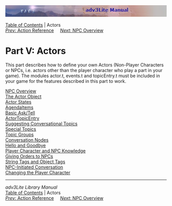 ---
---
<div class="topbar">

<img src="topbar.jpg" data-border="0" />

</div>

<div class="nav">

<a href="toc.html" class="nav">Table of Contents</a> \| Actors  
<span class="navnp"><a href="actionref.html" class="nav"><em>Prev:</em> Action Reference</a>
   
<a href="actoroverview.html" class="nav"><em>Next:</em> NPC Overview</a>
    </span>

</div>

<div class="main">

# Part V: Actors

This part describes how to define your own Actors (Non-Player Characters
or NPCs, i.e. actors other than the player character who play a part in
your game). The modules actor.t, events.t and topicEntry.t must be
included in your game for the features described in this part to work.

<div class="sectoc">

[NPC Overview](actoroverview.html)  
[The Actor Object](actorobj.html)  
[Actor States](actorstate.html)  
[AgendaItems](agenda.html)  
[Basic Ask/Tell](asktell.html)  
[ActorTopicEntry](actortopicentry.html)  
[Suggesting Conversational Topics](suggest.html)  
[Special Topics](specialtopic.html)  
[Topic Groups](topicgroup.html)  
[Conversation Nodes](convnode.html)  
[Hello and Goodbye](hello.html)  
[Player Character and NPC Knowledge](knowledge.html)  
[Giving Orders to NPCs](orders.html)  
[String Tags and Object Tags](tags.html)  
[NPC-Initiated Conversation](initiate.html)  
[Changing the Player Character](changepc.html)  

</div>

</div>

------------------------------------------------------------------------

<div class="navb">

*adv3Lite Library Manual*  
<a href="toc.html" class="nav">Table of Contents</a> \| Actors  
<span class="navnp"><a href="actionref.html" class="nav"><em>Prev:</em> Action Reference</a>
   
<a href="actoroverview.html" class="nav"><em>Next:</em> NPC Overview</a>
    </span>

</div>
